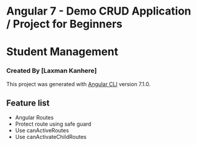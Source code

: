 # Angular 7 - Demo CRUD Application / Project for Beginners
# Student Management
### Created By [Laxman Kanhere]

This project was generated with [Angular CLI](https://github.com/angular/angular-cli) version 7.1.0.

## Feature list
 * Angular Routes
 * Protect route using safe guard
 * Use canActiveRoutes
 * Use canActivateChildRoutes

